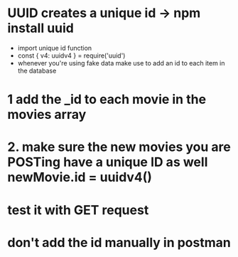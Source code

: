 #  UUID creates a unique id -> npm install uuid

- import unique id function
- const { v4: uuidv4 } = require('uuid')
- whenever you're using fake data make use to add an id to each item in the database

# 1 add the \_id to each movie in the movies array

# 2. make sure the new movies you are POSTing have a unique ID as well newMovie.id = uuidv4()

# test it with GET request

# don't add the id manually in postman
